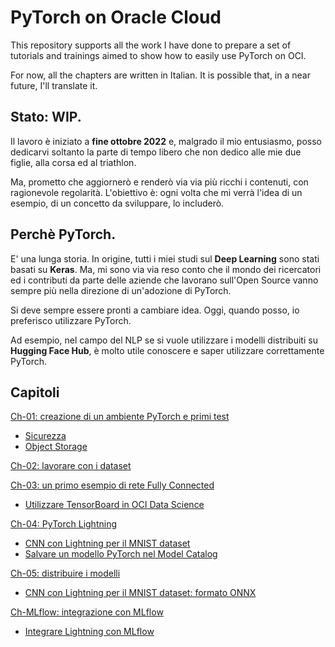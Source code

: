 # PyTorch on Oracle Cloud
This repository supports all the work I have done to prepare a set of tutorials and trainings aimed to show how to easily use PyTorch on OCI.

For now, all the chapters are written in Italian. It is possible that, in a near future, I'll translate it.

## Stato: WIP.
Il lavoro è iniziato a **fine ottobre 2022** e, malgrado il mio entusiasmo, posso dedicarvi soltanto la parte di tempo libero che non dedico alle mie due figlie, alla corsa ed al triathlon.

Ma, prometto che aggiornerò e renderò via via più ricchi i contenuti, con ragionevole regolarità. L'obiettivo è: ogni volta che mi verrà l'idea di un esempio, di un concetto da sviluppare, lo includerò.

## Perchè PyTorch.
E' una lunga storia. In origine, tutti i miei studi sul **Deep Learning** sono stati basati su **Keras**. Ma, mi sono via via reso conto che il mondo dei ricercatori ed i contributi da parte delle aziende che lavorano sull'Open Source vanno sempre più nella direzione di un'adozione di PyTorch.

Si deve sempre essere pronti a cambiare idea. Oggi, quando posso, io preferisco utilizzare PyTorch.

Ad esempio, nel campo del NLP se si vuole utilizzare i modelli distribuiti su **Hugging Face Hub**, è molto utile conoscere e saper utilizzare correttamente PyTorch.

## Capitoli
[Ch-01: creazione di un ambiente PyTorch e primi test](./ch-01/ch-01.md)
* [Sicurezza](./ch-01/security.md)
* [Object Storage](./ch-01/ch-01-object-storage.md)

[Ch-02: lavorare con i dataset](./ch-02/ch-02.md)

[Ch-03: un primo esempio di rete Fully Connected](./ch-03/ch-03.md)
* [Utilizzare TensorBoard in OCI Data Science](./ch-03/tensorboard.md)

[Ch-04: PyTorch Lightning](./ch-04/ch-04.md)
* [CNN con Lightning per il MNIST dataset](./ch-04/lightning_mnist_cnn.ipynb)
* [Salvare un modello PyTorch nel Model Catalog](./ch-04/pytorch_model_catalog.ipynb)

[Ch-05: distribuire i modelli](./ch-05/ch-05.md)
* [CNN con Lightning per il MNIST dataset: formato ONNX](./ch-05/lightning_to_onnx.ipynb)

[Ch-MLflow: integrazione con MLflow](./ch-mlflow/ch-mlflow.md)
* [Integrare Lightning con MLflow](./ch-mlflow/lightning_mnist_cnn_mlflow.ipynb)
